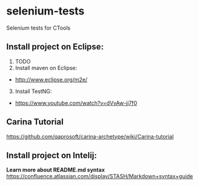 selenium-tests
==============

Selenium tests for CTools

## Install project on Eclipse:
1. TODO
2. Install maven on Eclipse:
- http://www.eclipse.org/m2e/
3. Install TestNG:
- https://www.youtube.com/watch?v=dVvAw-jj7f0

## Carina Tutorial
https://github.com/qaprosoft/carina-archetype/wiki/Carina-tutorial

## Install project on Intelij:




**Learn more about README.md syntax**
https://confluence.atlassian.com/display/STASH/Markdown+syntax+guide
